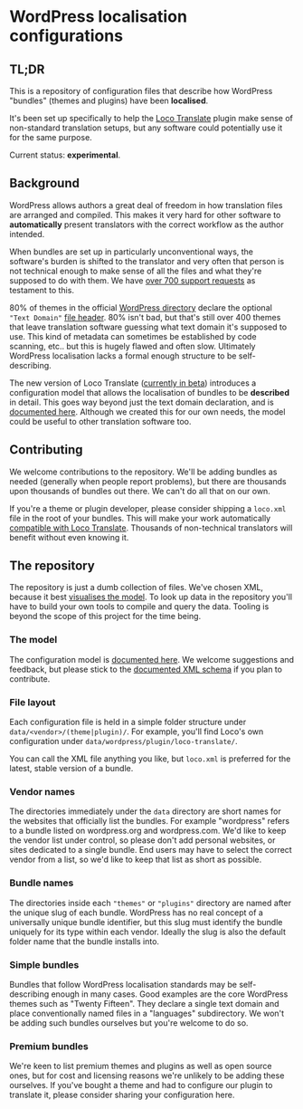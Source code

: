 # WordPress localisation configurations

## TL;DR

This is a repository of configuration files that describe how WordPress "bundles" (themes and plugins) have been **localised**.

It's been set up specifically to help the [Loco Translate](https://localise.biz/help/wordpress/translate-plugin) plugin make sense of non-standard translation setups, but any software could potentially use it for the same purpose.

Current status: **experimental**.


## Background

WordPress allows authors a great deal of freedom in how translation files are arranged and compiled. This makes it very hard for other software to **automatically** present translators with the correct workflow as the author intended.

When bundles are set up in particularly unconventional ways, the software's burden is shifted to the translator and very often that person is not technical enough to make sense of all the files and what they're supposed to do with them. We have [over 700 support requests](https://wordpress.org/support/plugin/loco-translate) as testament to this.

80% of themes in the official [WordPress directory](https://wordpress.org/themes/) declare the optional `"Text Domain"` [file header](https://codex.wordpress.org/File_Header). 80% isn't bad, but that's still over 400 themes that leave translation software guessing what text domain it's supposed to use. This kind of metadata can sometimes be established by code scanning, etc.. but this is hugely flawed and often slow. Ultimately WordPress localisation lacks a formal enough structure to be self-describing.

The new version of Loco Translate ([currently in beta](https://localise.biz/help/wordpress/translate-plugin/developers)) introduces a configuration model that allows the localisation of bundles to be **described** in detail. This goes way beyond just the text domain declaration, and is [documented here](https://localise.biz/help/wordpress/translate-plugin/manual/bundle-config). Although we created this for our own needs, the model could be useful to other translation software too.



## Contributing

We welcome contributions to the repository. We'll be adding bundles as needed (generally when people report problems), but there are thousands upon thousands of bundles out there. We can't do all that on our own.

If you're a theme or plugin developer, please consider shipping a `loco.xml` file in the root of your bundles. This will make your work automatically [compatible with Loco Translate](https://localise.biz/help/wordpress/translate-plugin/authors). Thousands of non-technical translators will benefit without even knowing it.



## The repository

The repository is just a dumb collection of files. We've chosen XML, because it best [visualises the model](https://localise.biz/help/wordpress/translate-plugin/manual/bundle-config/schema). To look up data in the repository you'll have to build your own tools to compile and query the data. Tooling is beyond the scope of this project for the time being.

### The model

The configuration model is [documented here](https://localise.biz/help/wordpress/translate-plugin/manual/bundle-config/). We welcome suggestions and feedback, but please stick to the [documented XML schema](https://localise.biz/help/wordpress/translate-plugin/manual/bundle-config/schema) if you plan to contribute.

### File layout

Each configuration file is held in a simple folder structure under `data/<vendor>/(theme|plugin)/`. For example, you'll find Loco's own configuration under `data/wordpress/plugin/loco-translate/`.

You can call the XML file anything you like, but `loco.xml` is preferred for the latest, stable version of a bundle.

### Vendor names

The directories immediately under the `data` directory are short names for the websites that officially list the bundles. For example "wordpress" refers to a bundle listed on wordpress.org and wordpress.com. We'd like to keep the vendor list under control, so please don't add personal websites, or sites dedicated to a single bundle. End users may have to select the correct vendor from a list, so we'd like to keep that list as short as possible.

### Bundle names

The directories inside each `"themes"` or `"plugins"` directory are named after the unique slug of each bundle. WordPress has no real concept of a universally unique bundle identifier, but this slug must identify the bundle uniquely for its type within each vendor. Ideally the slug is also the default folder name that the bundle installs into.


### Simple bundles

Bundles that follow WordPress localisation standards may be self-describing enough in many cases. Good examples are the core WordPress themes such as "Twenty Fifteen". 
They declare a single text domain and place conventionally named files in a "languages" subdirectory. We won't be adding such bundles ourselves but you're welcome to do so.

### Premium bundles

We're keen to list premium themes and plugins as well as open source ones, but for cost and licensing reasons we're unlikely to be adding these ourselves. If you've bought a theme and had to configure our plugin to translate it, please consider sharing your configuration here.

